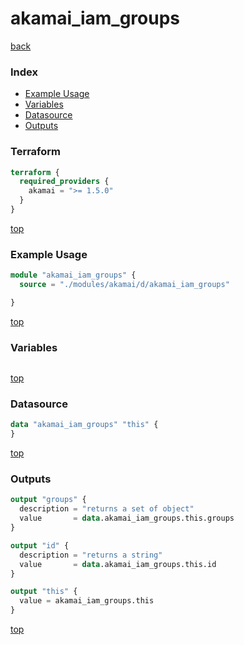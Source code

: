 # akamai_iam_groups

[back](../akamai.md)

### Index

- [Example Usage](#example-usage)
- [Variables](#variables)
- [Datasource](#datasource)
- [Outputs](#outputs)

### Terraform

```terraform
terraform {
  required_providers {
    akamai = ">= 1.5.0"
  }
}
```

[top](#index)

### Example Usage

```terraform
module "akamai_iam_groups" {
  source = "./modules/akamai/d/akamai_iam_groups"

}
```

[top](#index)

### Variables

```terraform
```

[top](#index)

### Datasource

```terraform
data "akamai_iam_groups" "this" {
}
```

[top](#index)

### Outputs

```terraform
output "groups" {
  description = "returns a set of object"
  value       = data.akamai_iam_groups.this.groups
}

output "id" {
  description = "returns a string"
  value       = data.akamai_iam_groups.this.id
}

output "this" {
  value = akamai_iam_groups.this
}
```

[top](#index)